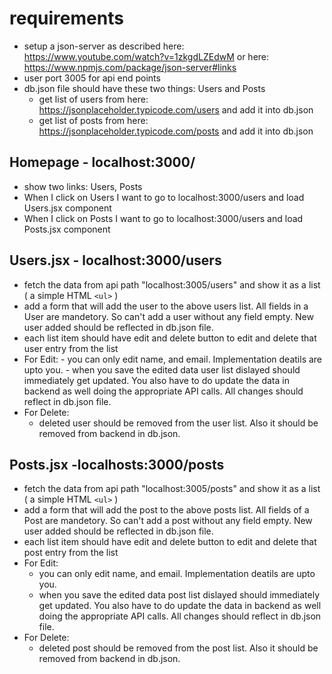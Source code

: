 # requirements
-  setup a json-server as described here: https://www.youtube.com/watch?v=1zkgdLZEdwM or here: https://www.npmjs.com/package/json-server#links
-  user port 3005 for api end points
-  db.json file should have these two things: Users and Posts 
    - get list of users from here: https://jsonplaceholder.typicode.com/users and add it into db.json
    - get list of posts from here: https://jsonplaceholder.typicode.com/posts and add it into db.json
## Homepage - localhost:3000/
  - show two links: Users, Posts
  - When I click on Users I want to go to localhost:3000/users and load Users.jsx component
  - When I click on Posts I want to go to localhost:3000/users and load Posts.jsx component
 
## Users.jsx - localhost:3000/users
  - fetch the data from api path "localhost:3005/users" and show it as a list ( a simple HTML ```<ul>``` )
  - add a form that will add the user to the above users list. All fields in a User are mandetory. So can't add a user without any field empty. New user added should be reflected in db.json file.
  - each list item should have edit and delete button to edit and delete that user entry from the list
  - For Edit:
        - you can only edit name, and email. Implementation deatils are upto you.
        - when you save the edited data user list dislayed should immediately get updated. You also have to do update the data in backend as well doing the appropriate API calls. All changes should reflect in db.json file.
   - For Delete: 
        - deleted user should be removed from the user list. Also it should be removed from backend in db.json.

## Posts.jsx -localhosts:3000/posts
   - fetch the data from api path "localhost:3005/posts" and show it as a list ( a simple HTML ```<ul>``` )
   - add a form that will add the post to the above posts list. All fields of a Post are mandetory. So can't add a post without any field empty. New user added should be reflected in db.json file.
   - each list item should have edit and delete button to edit and delete that post entry from the list
   - For Edit:
        - you can only edit name, and email. Implementation deatils are upto you.
        - when you save the edited data post list dislayed should immediately get updated. You also have to do update the data in backend as well doing the appropriate API calls. All changes should reflect in db.json file.
   - For Delete: 
        - deleted post should be removed from the post list. Also it should be removed from backend in db.json.
  
       
